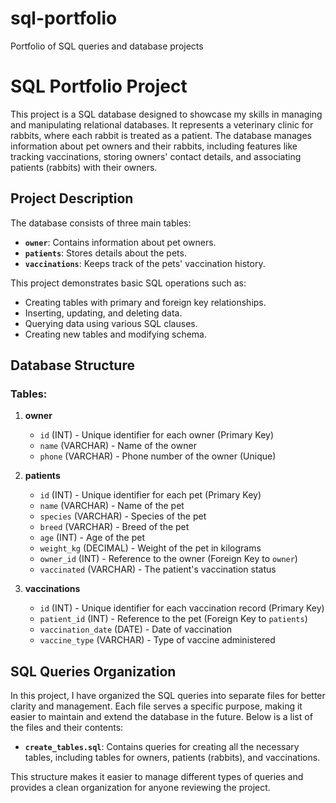 # sql-portfolio

Portfolio of SQL queries and database projects

# SQL Portfolio Project

This project is a SQL database designed to showcase my skills in managing and manipulating relational databases. It represents a veterinary clinic for rabbits, where each rabbit is treated as a patient. The database manages information about pet owners and their rabbits, including features like tracking vaccinations, storing owners' contact details, and associating patients (rabbits) with their owners.

## Project Description

The database consists of three main tables:

- **`owner`**: Contains information about pet owners.
- **`patients`**: Stores details about the pets.
- **`vaccinations`**: Keeps track of the pets' vaccination history.

This project demonstrates basic SQL operations such as:

- Creating tables with primary and foreign key relationships.
- Inserting, updating, and deleting data.
- Querying data using various SQL clauses.
- Creating new tables and modifying schema.

## Database Structure

### Tables:

1. **owner**

   - `id` (INT) - Unique identifier for each owner (Primary Key)
   - `name` (VARCHAR) - Name of the owner
   - `phone` (VARCHAR) - Phone number of the owner (Unique)

2. **patients**

   - `id` (INT) - Unique identifier for each pet (Primary Key)
   - `name` (VARCHAR) - Name of the pet
   - `species` (VARCHAR) - Species of the pet
   - `breed` (VARCHAR) - Breed of the pet
   - `age` (INT) - Age of the pet
   - `weight_kg` (DECIMAL) - Weight of the pet in kilograms
   - `owner_id` (INT) - Reference to the owner (Foreign Key to `owner`)
   - `vaccinated` (VARCHAR) - The patient's vaccination status

3. **vaccinations**
   - `id` (INT) - Unique identifier for each vaccination record (Primary Key)
   - `patient_id` (INT) - Reference to the pet (Foreign Key to `patients`)
   - `vaccination_date` (DATE) - Date of vaccination
   - `vaccine_type` (VARCHAR) - Type of vaccine administered

## SQL Queries Organization

In this project, I have organized the SQL queries into separate files for better clarity and management. Each file serves a specific purpose, making it easier to maintain and extend the database in the future. Below is a list of the files and their contents:

- **`create_tables.sql`**: Contains queries for creating all the necessary tables, including tables for owners, patients (rabbits), and vaccinations.

This structure makes it easier to manage different types of queries and provides a clean organization for anyone reviewing the project.

